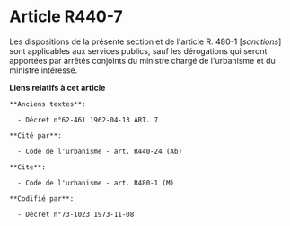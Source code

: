 # Article R440-7

Les dispositions de la présente section et de l'article R. 480-1 [*sanctions*] sont applicables aux services publics, sauf
les dérogations qui seront apportées par arrêtés conjoints du ministre chargé de l'urbanisme et du ministre intéressé.

**Liens relatifs à cet article**

	**Anciens textes**:

	  - Décret n°62-461 1962-04-13 ART. 7

	**Cité par**:

	  - Code de l'urbanisme - art. R440-24 (Ab)

	**Cite**:

	  - Code de l'urbanisme - art. R480-1 (M)

	**Codifié par**:

	  - Décret n°73-1023 1973-11-08
